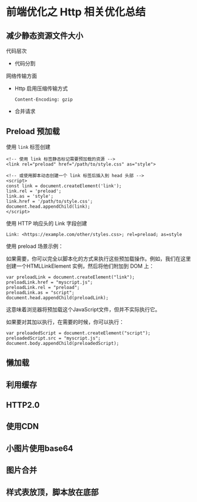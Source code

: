 # 前端优化之 Http 相关优化总结

## 减少静态资源文件大小

代码层次

- 代码分割

网络传输方面

- Http 启用压缩传输方式

  ``` 
  Content-Encoding: gzip
  ```
  
- 合并请求

## Preload 预加载

使用 `link` 标签创建

```
<!-- 使用 link 标签静态标记需要预加载的资源 -->
<link rel="preload" href="/path/to/style.css" as="style">

<!-- 或使用脚本动态创建一个 link 标签后插入到 head 头部 -->
<script>
const link = document.createElement('link');
link.rel = 'preload';
link.as = 'style';
link.href = '/path/to/style.css';
document.head.appendChild(link);
</script>
```
使用 HTTP 响应头的 Link 字段创建

```
Link: <https://example.com/other/styles.css>; rel=preload; as=style
```

使用 preload 场景示例：

如果需要，你可以完全以脚本化的方式来执行这些预加载操作。例如，我们在这里创建一个HTMLLinkElement 实例，然后将他们附加到 DOM 上：

```
var preloadLink = document.createElement("link");
preloadLink.href = "myscript.js";
preloadLink.rel = "preload";
preloadLink.as = "script";
document.head.appendChild(preloadLink);
```

这意味着浏览器将预加载这个JavaScript文件，但并不实际执行它。

如果要对其加以执行，在需要的时候，你可以执行：

```
var preloadedScript = document.createElement("script");
preloadedScript.src = "myscript.js";
document.body.appendChild(preloadedScript);
```

## 懒加载

## 利用缓存

## HTTP2.0

## 使用CDN

## 小图片使用base64

## 图片合并

## 样式表放顶，脚本放在底部